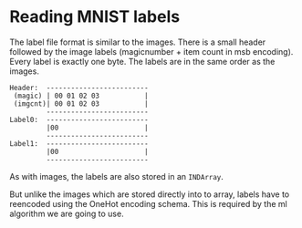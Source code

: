 Reading MNIST labels
====================

The label file format is similar to the images. There is a small header followed by the image labels (magicnumber + item count in msb encoding). 
Every label is exactly one byte. The labels are in the same order as the images.

    Header:  -------------------------
     (magic) | 00 01 02 03           |
     (imgcnt)| 00 01 02 03           |
             -------------------------
    Label0:  -------------------------
             |00                     |
             -------------------------
    Label1:  -------------------------
             |00                     |
             -------------------------


As with images, the labels are also stored in an ```INDArray```.

But unlike the images which are stored directly into to array, labels have to reencoded using the OneHot encoding schema. 
This is required by the ml algorithm we are going to use.